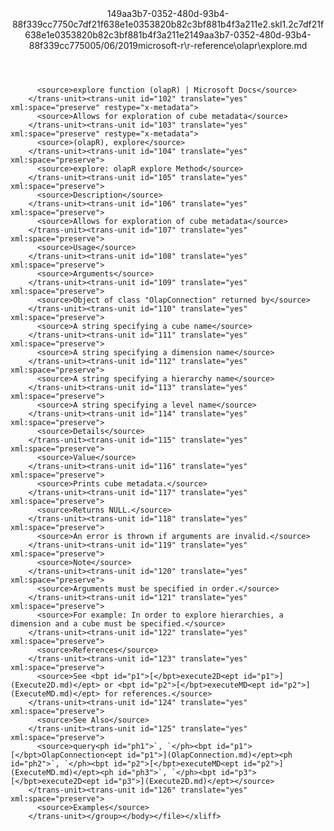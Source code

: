 <?xml version="1.0"?><xliff version="1.2" xmlns="urn:oasis:names:tc:xliff:document:1.2" xmlns:xsi="http://www.w3.org/2001/XMLSchema-instance" xsi:schemaLocation="urn:oasis:names:tc:xliff:document:1.2 xliff-core-1.2-transitional.xsd"><file datatype="xml" original="explore.md" source-language="en-US" target-language="en-US"><header><tool tool-id="mdxliff" tool-name="mdxliff" tool-version="1.0-1931010" tool-company="Microsoft" /><xliffext:skl_file_name xmlns:xliffext="urn:microsoft:content:schema:xliffextensions">149aa3b7-0352-480d-93b4-88f339cc7750c7df21f638e1e0353820b82c3bf881b4f3a211e2.skl</xliffext:skl_file_name><xliffext:version xmlns:xliffext="urn:microsoft:content:schema:xliffextensions">1.2</xliffext:version><xliffext:ms.openlocfilehash xmlns:xliffext="urn:microsoft:content:schema:xliffextensions">c7df21f638e1e0353820b82c3bf881b4f3a211e2</xliffext:ms.openlocfilehash><xliffext:ms.sourcegitcommit xmlns:xliffext="urn:microsoft:content:schema:xliffextensions">149aa3b7-0352-480d-93b4-88f339cc7750</xliffext:ms.sourcegitcommit><xliffext:ms.lasthandoff xmlns:xliffext="urn:microsoft:content:schema:xliffextensions">05/06/2019</xliffext:ms.lasthandoff><xliffext:ms.openlocfilepath xmlns:xliffext="urn:microsoft:content:schema:xliffextensions">microsoft-r\r-reference\olapr\explore.md</xliffext:ms.openlocfilepath></header><body><group id="content" extype="content"><trans-unit id="101" translate="yes" xml:space="preserve" restype="x-metadata">
          <source>explore function (olapR) | Microsoft Docs</source>
        </trans-unit><trans-unit id="102" translate="yes" xml:space="preserve" restype="x-metadata">
          <source>Allows for exploration of cube metadata</source>
        </trans-unit><trans-unit id="103" translate="yes" xml:space="preserve" restype="x-metadata">
          <source>(olapR), explore</source>
        </trans-unit><trans-unit id="104" translate="yes" xml:space="preserve">
          <source>explore: olapR explore Method</source>
        </trans-unit><trans-unit id="105" translate="yes" xml:space="preserve">
          <source>Description</source>
        </trans-unit><trans-unit id="106" translate="yes" xml:space="preserve">
          <source>Allows for exploration of cube metadata</source>
        </trans-unit><trans-unit id="107" translate="yes" xml:space="preserve">
          <source>Usage</source>
        </trans-unit><trans-unit id="108" translate="yes" xml:space="preserve">
          <source>Arguments</source>
        </trans-unit><trans-unit id="109" translate="yes" xml:space="preserve">
          <source>Object of class "OlapConnection" returned by</source>
        </trans-unit><trans-unit id="110" translate="yes" xml:space="preserve">
          <source>A string specifying a cube name</source>
        </trans-unit><trans-unit id="111" translate="yes" xml:space="preserve">
          <source>A string specifying a dimension name</source>
        </trans-unit><trans-unit id="112" translate="yes" xml:space="preserve">
          <source>A string specifying a hierarchy name</source>
        </trans-unit><trans-unit id="113" translate="yes" xml:space="preserve">
          <source>A string specifying a level name</source>
        </trans-unit><trans-unit id="114" translate="yes" xml:space="preserve">
          <source>Details</source>
        </trans-unit><trans-unit id="115" translate="yes" xml:space="preserve">
          <source>Value</source>
        </trans-unit><trans-unit id="116" translate="yes" xml:space="preserve">
          <source>Prints cube metadata.</source>
        </trans-unit><trans-unit id="117" translate="yes" xml:space="preserve">
          <source>Returns NULL.</source>
        </trans-unit><trans-unit id="118" translate="yes" xml:space="preserve">
          <source>An error is thrown if arguments are invalid.</source>
        </trans-unit><trans-unit id="119" translate="yes" xml:space="preserve">
          <source>Note</source>
        </trans-unit><trans-unit id="120" translate="yes" xml:space="preserve">
          <source>Arguments must be specified in order.</source>
        </trans-unit><trans-unit id="121" translate="yes" xml:space="preserve">
          <source>For example: In order to explore hierarchies, a dimension and a cube must be specified.</source>
        </trans-unit><trans-unit id="122" translate="yes" xml:space="preserve">
          <source>References</source>
        </trans-unit><trans-unit id="123" translate="yes" xml:space="preserve">
          <source>See <bpt id="p1">[</bpt>execute2D<ept id="p1">](Execute2D.md)</ept> or <bpt id="p2">[</bpt>executeMD<ept id="p2">](ExecuteMD.md)</ept> for references.</source>
        </trans-unit><trans-unit id="124" translate="yes" xml:space="preserve">
          <source>See Also</source>
        </trans-unit><trans-unit id="125" translate="yes" xml:space="preserve">
          <source>query<ph id="ph1">`, `</ph><bpt id="p1">[</bpt>OlapConnection<ept id="p1">](OlapConnection.md)</ept><ph id="ph2">`, `</ph><bpt id="p2">[</bpt>executeMD<ept id="p2">](ExecuteMD.md)</ept><ph id="ph3">`, `</ph><bpt id="p3">[</bpt>execute2D<ept id="p3">](Execute2D.md)</ept></source>
        </trans-unit><trans-unit id="126" translate="yes" xml:space="preserve">
          <source>Examples</source>
        </trans-unit></group></body></file></xliff>